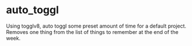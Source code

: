 # auto_toggl
Using togglv8, auto toggl some preset amount of time for a default project.  Removes one thing from the list of things to remember at the end of the week.
